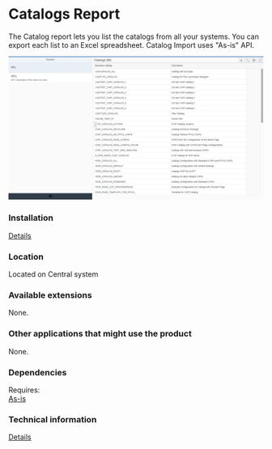# Catalogs Report

The Catalog report lets you list the catalogs from all your systems. You can export each list to an Excel spreadsheet. Catalog Import uses "As-is" API.

![](res/cr.png)

### Installation 
[Details](inst.md)

### Location
Located on Central system

### Available extensions
None.

### Other applications that might use the product
None.

### Dependencies
Requires:  
[As-is](asis.md)

### Technical information
[Details](tech.md)


